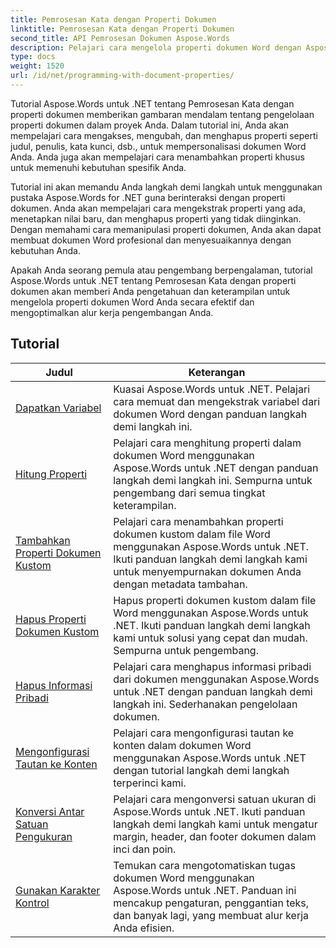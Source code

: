 ```yaml
---
title: Pemrosesan Kata dengan Properti Dokumen
linktitle: Pemrosesan Kata dengan Properti Dokumen
second_title: API Pemrosesan Dokumen Aspose.Words
description: Pelajari cara mengelola properti dokumen Word dengan Aspose.Words untuk .NET. Tutorial ini memandu Anda melalui berbagai fitur seperti membaca dan menulis properti, serta menyesuaikan properti default.
type: docs
weight: 1520
url: /id/net/programming-with-document-properties/
---
```

Tutorial Aspose.Words untuk .NET tentang Pemrosesan Kata dengan properti dokumen memberikan gambaran mendalam tentang pengelolaan properti dokumen dalam proyek Anda. Dalam tutorial ini, Anda akan mempelajari cara mengakses, mengubah, dan menghapus properti seperti judul, penulis, kata kunci, dsb., untuk mempersonalisasi dokumen Word Anda. Anda juga akan mempelajari cara menambahkan properti khusus untuk memenuhi kebutuhan spesifik Anda.

Tutorial ini akan memandu Anda langkah demi langkah untuk menggunakan pustaka Aspose.Words for .NET guna berinteraksi dengan properti dokumen. Anda akan mempelajari cara mengekstrak properti yang ada, menetapkan nilai baru, dan menghapus properti yang tidak diinginkan. Dengan memahami cara memanipulasi properti dokumen, Anda akan dapat membuat dokumen Word profesional dan menyesuaikannya dengan kebutuhan Anda.

Apakah Anda seorang pemula atau pengembang berpengalaman, tutorial Aspose.Words untuk .NET tentang Pemrosesan Kata dengan properti dokumen akan memberi Anda pengetahuan dan keterampilan untuk mengelola properti dokumen Word Anda secara efektif dan mengoptimalkan alur kerja pengembangan Anda.

 ## Tutorial
| Judul | Keterangan |
| --- | --- |
| [Dapatkan Variabel](./get-variables/) | Kuasai Aspose.Words untuk .NET. Pelajari cara memuat dan mengekstrak variabel dari dokumen Word dengan panduan langkah demi langkah ini. |
| [Hitung Properti](./enumerate-properties/) | Pelajari cara menghitung properti dalam dokumen Word menggunakan Aspose.Words untuk .NET dengan panduan langkah demi langkah ini. Sempurna untuk pengembang dari semua tingkat keterampilan. |
| [Tambahkan Properti Dokumen Kustom](./add-custom-document-properties/) | Pelajari cara menambahkan properti dokumen kustom dalam file Word menggunakan Aspose.Words untuk .NET. Ikuti panduan langkah demi langkah kami untuk menyempurnakan dokumen Anda dengan metadata tambahan. |
| [Hapus Properti Dokumen Kustom](./remove-custom-document-properties/) | Hapus properti dokumen kustom dalam file Word menggunakan Aspose.Words untuk .NET. Ikuti panduan langkah demi langkah kami untuk solusi yang cepat dan mudah. Sempurna untuk pengembang. |
| [Hapus Informasi Pribadi](./remove-personal-information/) | Pelajari cara menghapus informasi pribadi dari dokumen menggunakan Aspose.Words untuk .NET dengan panduan langkah demi langkah ini. Sederhanakan pengelolaan dokumen. |
| [Mengonfigurasi Tautan ke Konten](./configuring-link-to-content/) | Pelajari cara mengonfigurasi tautan ke konten dalam dokumen Word menggunakan Aspose.Words untuk .NET dengan tutorial langkah demi langkah terperinci kami. |
| [Konversi Antar Satuan Pengukuran](./convert-between-measurement-units/) | Pelajari cara mengonversi satuan ukuran di Aspose.Words untuk .NET. Ikuti panduan langkah demi langkah kami untuk mengatur margin, header, dan footer dokumen dalam inci dan poin. |
| [Gunakan Karakter Kontrol](./use-control-characters/) | Temukan cara mengotomatiskan tugas dokumen Word menggunakan Aspose.Words untuk .NET. Panduan ini mencakup pengaturan, penggantian teks, dan banyak lagi, yang membuat alur kerja Anda efisien. |